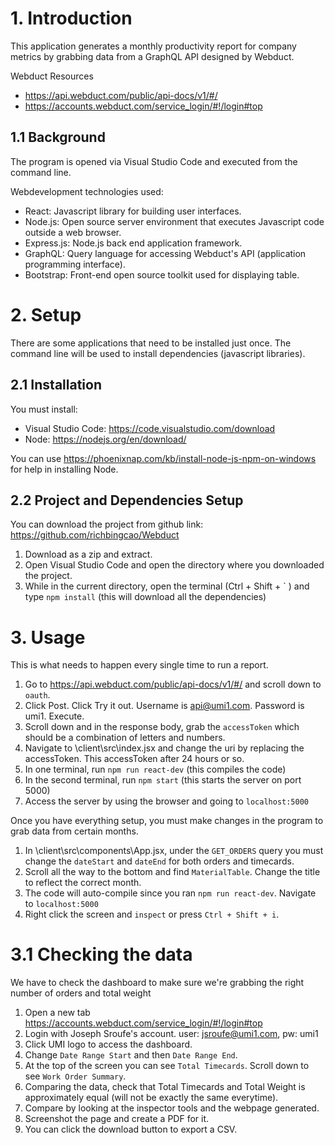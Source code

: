 # 1. Introduction

This application generates a monthly productivity report for company metrics by grabbing data from a GraphQL API designed by Webduct.

Webduct Resources

- https://api.webduct.com/public/api-docs/v1/#/
- https://accounts.webduct.com/service_login/#!/login#top

## 1.1 Background

The program is opened via Visual Studio Code and executed from the command line.

Webdevelopment technologies used:

- React: Javascript library for building user interfaces.
- Node.js: Open source server environment that executes Javascript code outside a web browser.
- Express.js: Node.js back end application framework.
- GraphQL: Query language for accessing Webduct's API (application programming interface).
- Bootstrap: Front-end open source toolkit used for displaying table.

# 2. Setup

There are some applications that need to be installed just once. The command line will be used to install dependencies (javascript libraries).

## 2.1 Installation

You must install:

- Visual Studio Code: https://code.visualstudio.com/download
- Node: https://nodejs.org/en/download/

You can use https://phoenixnap.com/kb/install-node-js-npm-on-windows for help in installing Node.

## 2.2 Project and Dependencies Setup

You can download the project from github link:
https://github.com/richbingcao/Webduct

1. Download as a zip and extract.
2. Open Visual Studio Code and open the directory where you downloaded the project.
3. While in the current directory, open the terminal (Ctrl + Shift + \` ) and type `npm install` (this will download all the dependencies)

# 3. Usage

This is what needs to happen every single time to run a report.

1. Go to https://api.webduct.com/public/api-docs/v1/#/ and scroll down to `oauth`.
2. Click Post. Click Try it out. Username is api@umi1.com. Password is umi1. Execute.
3. Scroll down and in the response body, grab the `accessToken` which should be a combination of letters and numbers.
4. Navigate to \client\src\index.jsx and change the uri by replacing the accessToken. This accessToken after 24 hours or so.
5. In one terminal, run `npm run react-dev` (this compiles the code)
6. In the second terminal, run `npm start` (this starts the server on port 5000)
7. Access the server by using the browser and going to `localhost:5000`

Once you have everything setup, you must make changes in the program to grab data from certain months.

1. In \client\src\components\App.jsx, under the `GET_ORDERS` query you must change the `dateStart` and `dateEnd` for both orders and timecards.
2. Scroll all the way to the bottom and find `MaterialTable`. Change the title to reflect the correct month.
3. The code will auto-compile since you ran `npm run react-dev`. Navigate to `localhost:5000`
4. Right click the screen and `inspect` or press `Ctrl + Shift + i`.

# 3.1 Checking the data

We have to check the dashboard to make sure we're grabbing the right number of orders and total weight

1. Open a new tab https://accounts.webduct.com/service_login/#!/login#top
2. Login with Joseph Sroufe's account. user: jsroufe@umi1.com, pw: umi1
3. Click UMI logo to access the dashboard.
4. Change `Date Range Start` and then `Date Range End`.
5. At the top of the screen you can see `Total Timecards`. Scroll down to see `Work Order Summary`.
6. Comparing the data, check that Total Timecards and Total Weight is approximately equal (will not be exactly the same everytime).
7. Compare by looking at the inspector tools and the webpage generated.
8. Screenshot the page and create a PDF for it.
9. You can click the download button to export a CSV.
